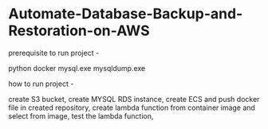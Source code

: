 # Automate-Database-Backup-and-Restoration-on-AWS
prerequisite to run project -

python
docker
mysql.exe
mysqldump.exe

how to run project -

create S3 bucket,
create MYSQL RDS instance,
create ECS and push docker file in created repository,
create lambda function from container image and select from image,
test the lambda function,
